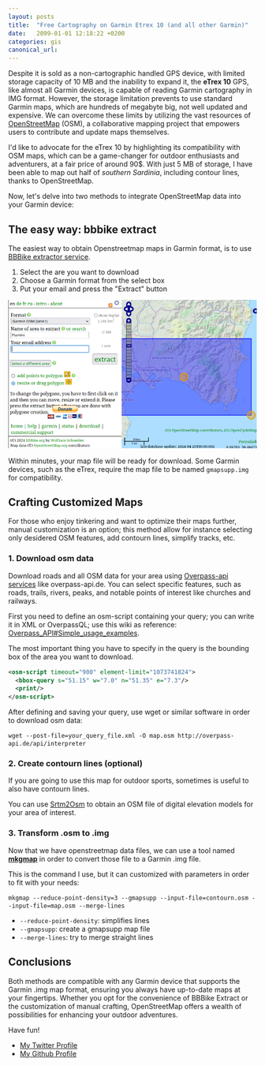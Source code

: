 ```yaml
---
layout: posts
title:  "Free Cartography on Garmin Etrex 10 (and all other Garmin)"
date:   2099-01-01 12:18:22 +0200
categories: gis
canonical_url: 
---
```


Despite it is sold as a non-cartographic handled GPS device, with limited storage capacity of 10 MB and the inability to expand it, the **eTrex 10** GPS, like almost all Garmin devices, is capable of reading Garmin cartography in IMG format. However, the storage limitation prevents to use standard Garmin maps, which are hundreds of megabyte big, not well updated and expensive. We can overcome these limits by utilizing the vast resources of [OpenStreetMap](https://openstreetmap.org) (OSM), a collaborative mapping project that empowers users to contribute and update maps themselves.

I'd like to advocate for the eTrex 10 by highlighting its compatibility with OSM maps, which can be a game-changer for outdoor enthusiasts and adventurers, at a fair price of around 90$. With just 5 MB of storage, I have been able to map out half of *southern Sardinia*, including contour lines, thanks to OpenStreetMap.

Now, let's delve into two methods to integrate OpenStreetMap data into your Garmin device:


## The easy way: bbbike extract

The easiest way to obtain Openstreetmap maps in Garmin format, is to use [BBBike extractor service](https://extract.bbbike.org/). 

1. Select the are you want to download
2. Choose a Garmin format from the select box
3. Put your email and press the "Extract" button

![BBBike export example](/assets/osm_to_garmin/bbbike_export.png)

Within minutes, your map file will be ready for download. Some Garmin devices, such as the eTrex, require the map file to be named `gmapsupp.img` for compatibility.


## Crafting Customized Maps

For those who enjoy tinkering and want to optimize their maps further, manual customization is an option; this method allow for instance selecting only desidered OSM features, add contourn lines, simplify tracks, etc.

### 1. Download osm data

Download roads and all OSM data for your area using [Overpass-api services](https://wiki.openstreetmap.org/wiki/Overpass_API) like overpass-api.de. You can select specific features, such as roads, trails, rivers, peaks, and notable points of interest like churches and railways.

First you need to define an osm-script containing your query; you can write it in XML or OverpassQL; use this wiki as reference: [Overpass_API#Simple_usage_examples](https://wiki.openstreetmap.org/wiki/Overpass_API#Simple_usage_examples).

The most important thing you have to specify in the query is the bounding box of the area you want to download.


```xml
<osm-script timeout="900" element-limit="1073741824">
  <bbox-query s="51.15" w="7.0" n="51.35" e="7.3"/>
  <print/>
</osm-script>
```

After defining and saving your query, use wget or similar software in order to download osm data:

```
wget --post-file=your_query_file.xml -O map.osm http://overpass-api.de/api/interpreter
```


### 2. Create contourn lines (optional)

If you are going to use this map for outdoor sports, sometimes is useful to also have contourn lines.

You can use [Srtm2Osm](https://wiki.openstreetmap.org/wiki/Srtm2Osm) to obtain an OSM file of digital elevation models for your area of interest.


### 3. Transform .osm to .img

Now that we have openstreetmap data files, we can use a tool named [**mkgmap**](https://www.mkgmap.org.uk/) in order to convert those file to a Garmin .img file. 

This is the command I use, but it can customized with parameters in order to fit with your needs:

```
mkgmap --reduce-point-density=3 --gmapsupp --input-file=contourn.osm --input-file=map.osm --merge-lines 
```

- `--reduce-point-density`: simplifies lines
- `--gmapsupp`: create a gmapsupp map file
- `--merge-lines`: try to merge straight lines


## Conclusions

Both methods are compatible with any Garmin device that supports the Garmin .img map format, ensuring you always have up-to-date maps at your fingertips. Whether you opt for the convenience of BBBike Extract or the customization of manual crafting, OpenStreetMap offers a wealth of possibilities for enhancing your outdoor adventures.

Have fun!

- [My Twitter Profile](https://twitter.com/dagide)
- [My Github Profile](https://github.com/dakk)
